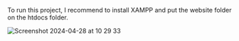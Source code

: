 To run this project, I recommend to install XAMPP and put the website folder on the htdocs folder.

![Screenshot 2024-04-28 at 10 29 33](https://github.com/ruib07/WeatherApp/assets/99493009/aaff5854-ec5b-485d-b043-286ed093e87a)
